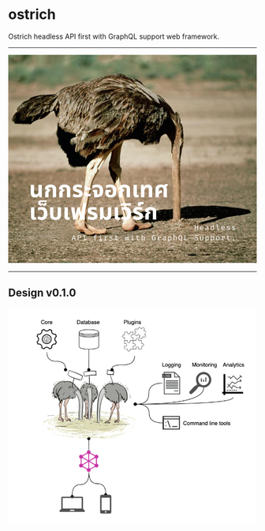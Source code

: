 # ostrich
Ostrich headless API first with GraphQL support web framework.

---

![Ostrich headless API first with GraphQL support web framework](img.png)

---

## Design v0.1.0

![Ostrich Design](diagram.png)